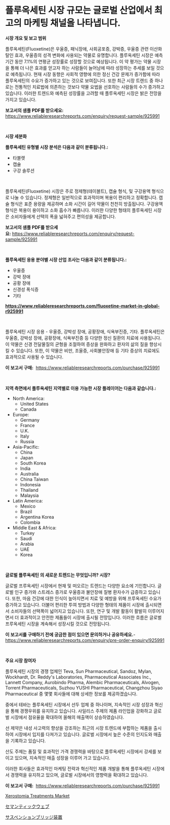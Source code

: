 <p><h1>플루옥세틴 시장 규모는 글로벌 산업에서 최고의 마케팅 채널을 나타냅니다.</h1></p><p><strong>시장 개요 및 보고 범위</strong></p>
<p><p>플루옥세틴(Fluoxetine)은 우울증, 패닉장애, 사회공포증, 강박증, 우울증 관련 이산화탈인 효과, 우울증의 성격 변화에 사용되는 약물로 유명합니다. 플루옥세틴 시장은 예측 기간 동안 7.1%의 연평균 성장률로 성장할 것으로 예상됩니다. 이 약 평가는 약물 시장을 통해 더 나은 효과를 얻고자 하는 사람들이 늘어남에 따라 성장하는 추세를 보일 것으로 예측됩니다. 현재 시장 동향은 사회적 영향에 의한 정신 건강 문제가 증가함에 따라 플루옥세틴의 수요가 증가하고 있는 것으로 보여집니다. 또한 최근 시장 트렌드 중 하나로는 전통적인 치료법에 의존하는 것보다 약물 요법을 선호하는 사람들의 수가 증가하고 있습니다. 이러한 트렌드와 예측된 성장률을 고려할 때 플루옥세틴 시장은 밝은 전망을 가지고 있습니다.</p></p>
<p><strong>보고서의 샘플 PDF를 받으세요:</strong> <a href="https://www.reliableresearchreports.com/enquiry/request-sample/925991">https://www.reliableresearchreports.com/enquiry/request-sample/925991</a></p>
<p>&nbsp;</p>
<p><strong>시장 세분화</strong></p>
<p><strong>플루옥세틴 유형별 시장 분석은 다음과 같이 분류됩니다.:</strong></p>
<p><ul><li>타블렛</li><li>캡슐</li><li>구강 솔루션</li></ul></p>
<p>&nbsp;</p>
<p><p>플루옥세틴(Fluoxetine) 시장은 주로 정제형(테이블트), 캡슐 형식, 및 구강용액 형식으로 나눌 수 있습니다. 정제형은 일반적으로 효과적이며 복용이 편리하고 정확합니다. 캡슐 형식은 표준 용량을 제공하며 소화 시간이 길어 약물이 천천히 방출됩니다. 구강용액 형식은 복용이 용이하고 소화 흡수가 빠릅니다. 이러한 다양한 형태의 플루옥세틴 시장은 소비자들에게 선택의 폭을 넓혀주고 편의성을 제공합니다.</p></p>
<p><strong>보고서의 샘플 PDF를 받으세요:</strong>&nbsp;<a href="https://www.reliableresearchreports.com/enquiry/request-sample/925991">https://www.reliableresearchreports.com/enquiry/request-sample/925991</a></p>
<p>&nbsp;</p>
<p><strong> 플루옥세틴 응용 분야별 시장 산업 조사는 다음과 같이 분류됩니다.:</strong></p>
<p><ul><li>우울증</li><li>강박 장애</li><li>공황 장애</li><li>신경성 폭식증</li><li>기타</li></ul></p>
<p><strong><a href="https://www.reliableresearchreports.com/fluoxetine-market-in-global-r925991">https://www.reliableresearchreports.com/fluoxetine-market-in-global-r925991</a></strong></p>
<p>&nbsp;</p>
<p><p>플루옥세틴 시장 응용 - 우울증, 강박성 장애, 공황장애, 식욕부진증, 기타. 플루옥세틴은 우울증, 강박성 장애, 공황장애, 식욕부진증 등 다양한 정신 질환의 치료에 사용됩니다. 이 약물은 신경 전달물질의 균형을 조절하여 증상을 완화하고 환자의 삶의 질을 향상시킬 수 있습니다. 또한, 이 약물은 비만, 조울증, 사회불안장애 등 기타 증상의 치료에도 효과적으로 사용될 수 있습니다.</p></p>
<p><strong>이 보고서 구매:</strong>&nbsp; <a href="https://www.reliableresearchreports.com/purchase/925991">https://www.reliableresearchreports.com/purchase/925991</a></p>
<p>&nbsp;</p>
<p><strong>지역 측면에서 플루옥세틴 지역별로 이용 가능한 시장 플레이어는 다음과 같습니다.:</strong></p>
<p><ul>
    <li>
        North America:
        <ul>
            <li>United States</li>
            <li>Canada</li>
        </ul>
    </li>
    <li>
        Europe:
        <ul>
            <li>Germany</li>
            <li>France</li>
            <li>U.K.</li>
            <li>Italy</li>
            <li>Russia</li>
        </ul>
    </li>
    <li>
        Asia-Pacific:
        <ul>
            <li>China</li>
            <li>Japan</li>
            <li>South Korea</li>
            <li>India</li>
            <li>Australia</li>
            <li>China Taiwan</li>
            <li>Indonesia</li>
            <li>Thailand</li>
            <li>Malaysia</li>
        </ul>
    </li>
    <li>
        Latin America:
        <ul>
            <li>Mexico</li>
            <li>Brazil</li>
            <li>Argentina Korea</li>
            <li>Colombia</li>
        </ul>
    </li>
    <li>
        Middle East & Africa:
        <ul>
            <li>Turkey</li>
            <li>Saudi</li>
            <li>Arabia</li>
            <li>UAE</li>
            <li>Korea</li>
        </ul>
    </li>
    </ul></p>
<p>&nbsp;</p>
<p><strong>글로벌 플루옥세틴 의 새로운 트렌드는 무엇입니까? 시장?</strong></p>
<p><p>글로벌 프루옥세틴 시장에서 현재 및 떠오르는 트렌드는 다양한 요소에 기인합니다. 글로벌 인구 증가와 스트레스 증가로 우울증과 불안장애 질병 환자수가 급증하고 있습니다. 또한, 마음 건강에 대한 인식이 높아지면서 치료 및 예방을 위해 프루옥세틴 수요가 증가하고 있습니다. 더불어 편리한 투여 방법과 다양한 형태의 제품이 시장에 출시되면서 소비자들의 선택폭이 넓어지고 있습니다. 또한, 연구 및 개발 활동이 활발히 이루어지면서 더 효과적이고 안전한 제품들이 시장에 출시될 전망입니다. 이러한 흐름은 글로벌 프루옥세틴 시장을 계속해서 성장시킬 것으로 전망됩니다.</p></p>
<p><strong>이 보고서를 구매하기 전에 궁금한 점이 있으면 문의하거나 공유하세요.</strong>- <a href="https://www.reliableresearchreports.com/enquiry/pre-order-enquiry/925991">https://www.reliableresearchreports.com/enquiry/pre-order-enquiry/925991</a></p>
<p>&nbsp;</p>
<p><strong>주요 시장 참여자</strong></p>
<p><p>플루옥세틴 시장의 경쟁 업체인 Teva, Sun Pharmaceutical, Sandoz, Mylan, Wockhardt, Dr. Reddy's Laboratories, Pharmaceutical Associates Inc., Lannett Company, Aurobindo Pharma, Alembic Pharmaceuticals, Alvogen, Torrent Pharmaceuticals, Suzhou YUSHI Pharmaceutical, Changzhou Siyao Pharmaceutical 중 몇몇 회사들에 대해 상세한 정보를 제공하겠습니다.</p><p>중에서 테바는 플루옥세틴 시장에서 선두 업체 중 하나이며, 지속적인 시장 성장과 혁신을 통해 경쟁우위를 유지하고 있습니다. 사일리스 주제의 제품 라인업을 강화하고 글로벌 시장에서 점유율을 확대하여 올해의 매출액이 상승하였습니다.</p><p>선 제약은 내성 사고력의 향상을 강조하는 최근의 시장 트렌드에 부합하는 제품을 출시하여 시장에서 입지를 다져가고 있습니다. 글로벌 시장에서 높은 수준의 인지도와 매출을 기록하고 있습니다.</p><p>산도 주제는 품질 및 효과적인 가격 경쟁력을 바탕으로 플루옥세틴 시장에서 강세를 보이고 있으며, 지속적인 매출 성장을 이루어 가고 있습니다.</p><p>이러한 회사들은 효과적인 마케팅 전략과 혁신적인 제품 개발을 통해 플루옥세틴 시장에서 경쟁력을 유지하고 있으며, 글로벌 시장에서의 영향력을 확대하고 있습니다.</p></p>
<p><strong>이 보고서 구매:</strong>&nbsp;&nbsp;<a href="https://www.reliableresearchreports.com/purchase/925991">https://www.reliableresearchreports.com/purchase/925991</a></p>
<p><p><a href="https://github.com/mancsybtousav/Market-Research-Report-List-2/blob/main/xerostomia-treatments-market.md">Xerostomia Treatments Market</a></p><p><a href="https://github.com/KaydenJohns1964/Market-Research-Report-List-1/blob/main/224584925246.md">セマンティックウェブ</a></p><p><a href="https://github.com/marbadji/Market-Research-Report-List-1/blob/main/747498925245.md">サスペンションブリッジ装置</a></p></p>